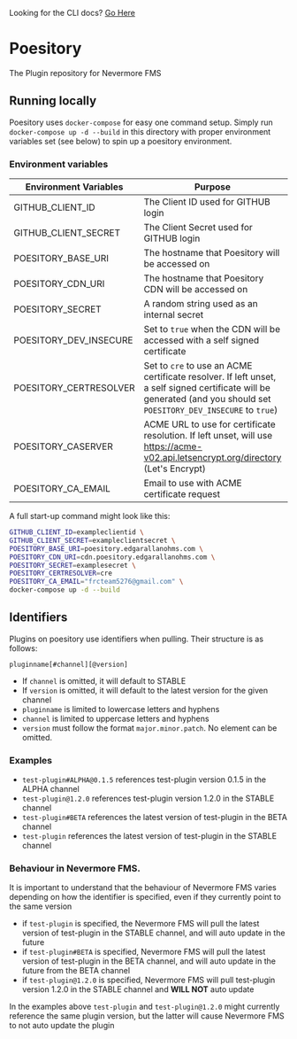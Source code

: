 Looking for the CLI docs? [Go Here](https://github.com/Nevermore-FMS/poesitory/blob/main/cli/poesitory/README.md)

# Poesitory

The Plugin repository for Nevermore FMS

## Running locally

Poesitory uses `docker-compose` for easy one command setup. Simply run `docker-compose up -d --build` in this directory with proper environment variables set (see below) to spin up a poesitory environment.

### Environment variables

| Environment Variables  | Purpose                                                                                                                                                              | Required |
|------------------------|----------------------------------------------------------------------------------------------------------------------------------------------------------------------|----------|
| GITHUB_CLIENT_ID       | The Client ID used for GITHUB login                                                                                                                                  | Yes      |
| GITHUB_CLIENT_SECRET   | The Client Secret used for GITHUB login                                                                                                                              | Yes      |
| POESITORY_BASE_URI     | The hostname that Poesitory will be accessed on                                                                                                                      | Yes      |
| POESITORY_CDN_URI      | The hostname that Poesitory CDN will be accessed on                                                                                                                  | Yes      |
| POESITORY_SECRET       | A random string used as an internal secret                                                                                                                           | Yes      |
| POESITORY_DEV_INSECURE | Set to `true` when the CDN will be accessed with a self signed certificate                                                                                           | No       |
| POESITORY_CERTRESOLVER | Set to `cre` to use an ACME certificate resolver. If left unset, a self signed certificate will be generated (and you should set `POESITORY_DEV_INSECURE` to `true`) | No       |
| POESITORY_CASERVER     | ACME URL to use for certificate resolution. If left unset, will use https://acme-v02.api.letsencrypt.org/directory (Let's Encrypt)                                   | No       |
| POESITORY_CA_EMAIL     | Email to use with ACME certificate request                                                                                                                           | No       |

A full start-up command might look like this:

```bash
GITHUB_CLIENT_ID=exampleclientid \
GITHUB_CLIENT_SECRET=exampleclientsecret \
POESITORY_BASE_URI=poesitory.edgarallanohms.com \
POESITORY_CDN_URI=cdn.poesitory.edgarallanohms.com \
POESITORY_SECRET=examplesecret \
POESITORY_CERTRESOLVER=cre 
POESITORY_CA_EMAIL="frcteam5276@gmail.com" \
docker-compose up -d --build
```

## Identifiers

Plugins on poesitory use identifiers when pulling. Their structure is as follows:

```
pluginname[#channel][@version]
```

- If `channel` is omitted, it will default to STABLE
- If `version` is omitted, it will default to the latest version for the given channel
- `pluginname` is limited to lowercase letters and hyphens 
- `channel` is limited to uppercase letters and hyphens
- `version` must follow the format `major.minor.patch`. No element can be omitted.

### Examples

- `test-plugin#ALPHA@0.1.5` references test-plugin version 0.1.5 in the ALPHA channel
- `test-plugin@1.2.0` references test-plugin version 1.2.0 in the STABLE channel
- `test-plugin#BETA` references the latest version of test-plugin in the BETA channel
- `test-plugin` references the latest version of test-plugin in the STABLE channel

### Behaviour in Nevermore FMS.

It is important to understand that the behaviour of Nevermore FMS varies depending on how the identifier is specified, even if they currently point to the same version

- if `test-plugin` is specified, the Nevermore FMS will pull the latest version of test-plugin in the STABLE channel, and will auto update in the future
- if `test-plugin#BETA` is specified, Nevermore FMS will pull the latest version of test-plugin in the BETA channel, and will auto update in the future from the BETA channel
- if `test-plugin@1.2.0` is specified, Nevermore FMS will pull test-plugin version 1.2.0 in the STABLE channel and **WILL NOT** auto update

In the examples above `test-plugin` and `test-plugin@1.2.0` might currently reference the same plugin version, but the latter will cause Nevermore FMS to not auto update the plugin